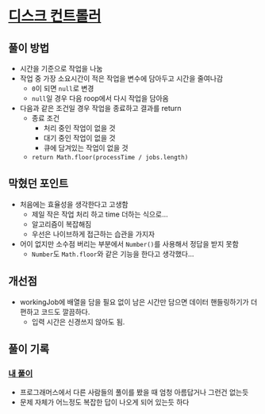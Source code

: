 # [디스크 컨트롤러](https://programmers.co.kr/learn/courses/30/lessons/42627)

## 풀이 방법
- 시간을 기준으로 작업을 나눔 
- 작업 중 가장 소요시간이 적은 작업을 변수에 담아두고 시간을 줄여나감 
  - `0`이 되면 `null`로 변경
  - `null`일 경우 다음 roop에서 다시 작업을 담아옴 
- 다음과 같은 조건일 경우 작업을 종료하고 결과를 return 
  - 종료 조건
    - 처리 중인 작업이 없을 것 
    - 대기 중인 작업이 없을 것 
    - 큐에 담겨있는 작업이 없을 것 
  - `return Math.floor(processTime / jobs.length)`    
## 막혔던 포인트 
- 처음에는 효율성을 생각한다고 고생함
  - 제일 작은 작업 처리 하고 time 더하는 식으로...
  - 알고리즘이 복잡해짐 
  - 우선은 나이브하게 접근하는 습관을 가지자 
- 어이 없지만 소수점 버리는 부분에서 `Number()`를 사용해서 정답을 받지 못함 
  - `Number`도 `Math.floor`와 같은 기능을 한다고 생각했다... 


## 개선점 
- workingJob에 배열을 담을 필요 없이 남은 시간만 담으면 데이터 핸들링하기가 더 편하고 코드도 깔끔하다.
  - 입력 시간은 신경쓰지 않아도 됨. 

## 풀이 기록 
### [내 풀이](./solve.js)
- 프로그래머스에서 다른 사람들의 풀이를 봤을 때 엄청 아름답거나 그런건 없는듯 
- 문제 자체가 어느정도 복잡한 답이 나오게 되어 있는듯 하다 
<!-- ### [다른 사람의 풀이를 참고한 수정 풀이](./bestSolution.js) -->


